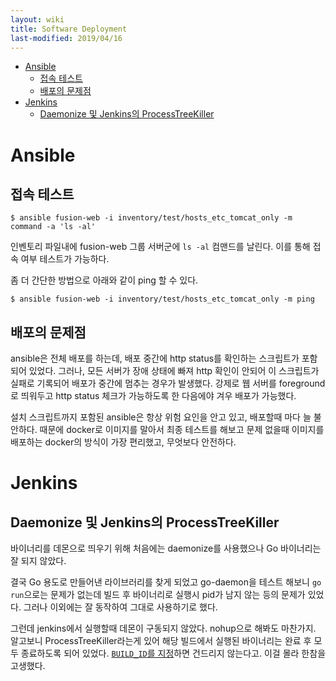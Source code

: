 ```yaml
---
layout: wiki 
title: Software Deployment
last-modified: 2019/04/16
---
```


<!-- TOC -->

- [Ansible](#ansible)
    - [접속 테스트](#접속-테스트)
    - [배포의 문제점](#배포의-문제점)
- [Jenkins](#jenkins)
    - [Daemonize 및 Jenkins의 ProcessTreeKiller](#daemonize-및-jenkins의-processtreekiller)

<!-- /TOC -->

# Ansible
## 접속 테스트
```
$ ansible fusion-web -i inventory/test/hosts_etc_tomcat_only -m command -a 'ls -al'
```

인벤토리 파일내에 fusion-web 그룹 서버군에 `ls -al` 컴맨드를 날린다. 이를 통해 접속 여부 테스트가 가능하다.

좀 더 간단한 방법으로 아래와 같이 ping 할 수 있다.

```
$ ansible fusion-web -i inventory/test/hosts_etc_tomcat_only -m ping
```

## 배포의 문제점
ansible은 전체 배포를 하는데, 배포 중간에 http status를 확인하는 스크립트가 포함되어 있었다. 그러나, 모든 서버가 장애 상태에 빠져 http 확인이 안되어 이 스크립트가 실패로 기록되어 배포가 중간에 멈추는 경우가 발생했다. 강제로 웹 서버를 foreground로 띄워두고 http status 체크가 가능하도록 한 다음에야 겨우 배포가 가능했다.

설치 스크립트까지 포함된 ansible은 항상 위험 요인을 안고 있고, 배포할때 마다 늘 불안하다. 때문에 docker로 이미지를 말아서 최종 테스트를 해보고 문제 없을때 이미지를 배포하는 docker의 방식이 가장 편리했고, 무엇보다 안전하다.

# Jenkins
## Daemonize 및 Jenkins의 ProcessTreeKiller
바이너리를 데몬으로 띄우기 위해 처음에는 daemonize를 사용했으나 Go 바이너리는 잘 되지 않았다.

결국 Go 용도로 만들어낸 라이브러리를 찾게 되었고 go-daemon을 테스트 해보니 `go run`으로는 문제가 없는데 빌드 후 바이너리로 실행시 pid가 남지 않는 등의 문제가 있었다. 그러나 이외에는 잘 동작하여 그대로 사용하기로 했다.

그런데 jenkins에서 실행할때 데몬이 구동되지 않았다. nohup으로 해봐도 마찬가지. 알고보니 ProcessTreeKiller라는게 있어 해당 빌드에서 실행된 바이너리는 완료 후 모두 종료하도록 되어 있었다. [`BUILD_ID`를 지정](https://stackoverflow.com/a/37161006/3513266)하면 건드리지 않는다고. 이걸 몰라 한참을 고생했다.
